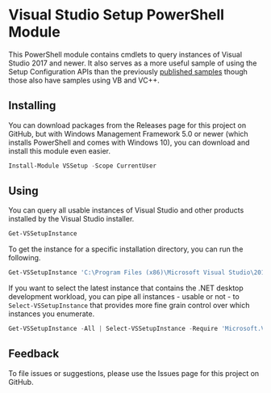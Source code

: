 Visual Studio Setup PowerShell Module
=====================================

This PowerShell module contains cmdlets to query instances of Visual Studio 2017 and newer. It also serves as a more useful sample of using the Setup Configuration APIs than the previously [published samples][samples] though those also have samples using VB and VC++.

## Installing

You can download packages from the Releases page for this project on GitHub, but with Windows Management Framework 5.0 or newer (which installs PowerShell and comes with Windows 10), you can download and install this module even easier.

```powershell
Install-Module VSSetup -Scope CurrentUser
```

## Using

You can query all usable instances of Visual Studio and other products installed by the Visual Studio installer.

```powershell
Get-VSSetupInstance
```

To get the instance for a specific installation directory, you can run the following.

```powershell
Get-VSSetupInstance 'C:\Program Files (x86)\Microsoft Visual Studio\2017\Community'
```

If you want to select the latest instance that contains the .NET desktop development workload, you can pipe all instances - usable or not - to `Select-VSSetupInstance` that provides more fine grain control over which instances you enumerate.

```powershell
Get-VSSetupInstance -All | Select-VSSetupInstance -Require 'Microsoft.VisualStudio.Workload.ManagedDesktop' -Latest
```

## Feedback

To file issues or suggestions, please use the Issues page for this project on GitHub.

  [samples]: https://aka.ms/setup/configuration/samples
